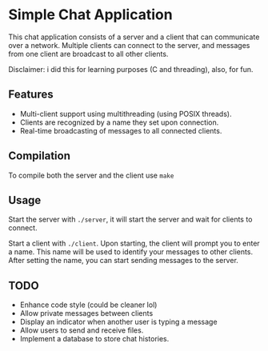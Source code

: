 # Simple Chat Application

This chat application consists of a server and a client that can communicate over a network. Multiple clients can connect to the server, and messages from one client are broadcast to all other clients. 

Disclaimer: i did this for learning purposes (C and threading), also, for fun.

## Features
- Multi-client support using multithreading (using POSIX threads).
- Clients are recognized by a name they set upon connection.
- Real-time broadcasting of messages to all connected clients.

## Compilation

To compile both the server and the client use `make`

## Usage

Start the server with `./server`, it will start the server and wait for clients to connect.

Start a client with `./client`. Upon starting, the client will prompt you to enter a name. This name will be used to identify your messages to other clients. After setting the name, you can start sending messages to the server.

## TODO

 - Enhance code style (could be cleaner lol)
 - Allow private messages between clients
 - Display an indicator when another user is typing a message
 - Allow users to send and receive files.
 - Implement a database to store chat histories.
